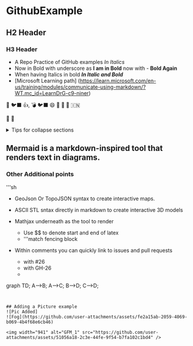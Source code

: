# GithubExample
## H2 Header
### H3 Header
- A Repo Practice of GitHub examples *In Italics* 
- Now in Bold with underscore as **I am in Bold** now with - **Bold Again**
- When having Italics in bold ***In Italic and Bold***
- [Microsoft Learning path] (https://learn.microsoft.com/en-us/training/modules/communicate-using-markdown/?WT.mc_id=LearnDrG-c9-niner)

🐶
🐦‍⬛
👍, 💣
🐦‍⬛
😄
👧
🏫
🍟
🇮🇳
 
👏 🏩 
<details>
 <Summary>Tips for collapse sections</Summary>  
Added text nere within a collapse sections.  

</details>

## Mermaid is a markdown-inspired tool that renders text in diagrams.

### Other Additional points
'''sh
- GeoJson Or TopoJSON syntax to create interactive maps.

- ASCII STL sntax directly in markdown to create interactive 3D models

- Mathjax underneath as the tool to render  
   - Use $$ to denote start and end of latex
   - '''match fencing block

- Within comments you can quickly link to issues and pull requests
    - with #26
    - with GH-26
    - 

graph TD;
A-->B;
A-->C;
B-->D;
C-->D;
```


## Adding a Picture example 
![Pic Added]  
![Fog](https://github.com/user-attachments/assets/fe2a15ab-2059-4069-b069-4b4f68e6cb46)  

<img width="941" alt="GFM_1" src="https://github.com/user-attachments/assets/51056a18-2c3e-44fe-9f54-b7fa102c1bd4" />

